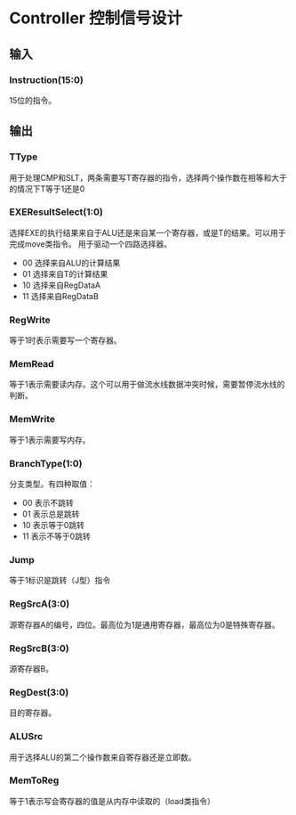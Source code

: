 # Controller 控制信号设计

## 输入
### Instruction(15:0)
15位的指令。

## 输出
### TType
用于处理CMP和SLT，两条需要写T寄存器的指令，选择两个操作数在相等和大于的情况下T等于1还是0

### EXEResultSelect(1:0)
选择EXE的执行结果来自于ALU还是来自某一个寄存器，或是T的结果。可以用于完成move类指令。
用于驱动一个四路选择器。
* 00 选择来自ALU的计算结果
* 01 选择来自T的计算结果
* 10 选择来自RegDataA
* 11 选择来自RegDataB

### RegWrite
等于1时表示需要写一个寄存器。

### MemRead
等于1表示需要读内存。这个可以用于做流水线数据冲突时候，需要暂停流水线的判断。

### MemWrite
等于1表示需要写内存。

### BranchType(1:0)
分支类型。有四种取值：
* 00 表示不跳转
* 01 表示总是跳转
* 10 表示等于0跳转
* 11 表示不等于0跳转

### Jump
等于1标识是跳转（J型）指令

### RegSrcA(3:0)
源寄存器A的编号，四位。最高位为1是通用寄存器，最高位为0是特殊寄存器。

### RegSrcB(3:0)
源寄存器B。

### RegDest(3:0)
目的寄存器。

### ALUSrc
用于选择ALU的第二个操作数来自寄存器还是立即数。

### MemToReg
等于1表示写会寄存器的值是从内存中读取的（load类指令）

